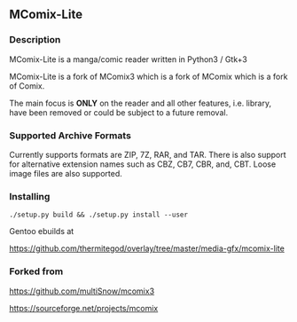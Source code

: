## MComix-Lite


### Description

MComix-Lite is a manga/comic reader written in Python3 / Gtk+3

MComix-Lite is a fork of MComix3 which is a fork of MComix which is a fork of Comix.

The main focus is **ONLY** on the reader and all other features, i.e. library, have been removed or could be subject to a future removal.


### Supported Archive Formats


Currently supports formats are ZIP, 7Z, RAR, and TAR. There is also support for alternative extension names such as CBZ, CB7, CBR, and, CBT. Loose image files are also supported.


### Installing

```
./setup.py build && ./setup.py install --user
```

Gentoo ebuilds at

https://github.com/thermitegod/overlay/tree/master/media-gfx/mcomix-lite


### Forked from

https://github.com/multiSnow/mcomix3

https://sourceforge.net/projects/mcomix

